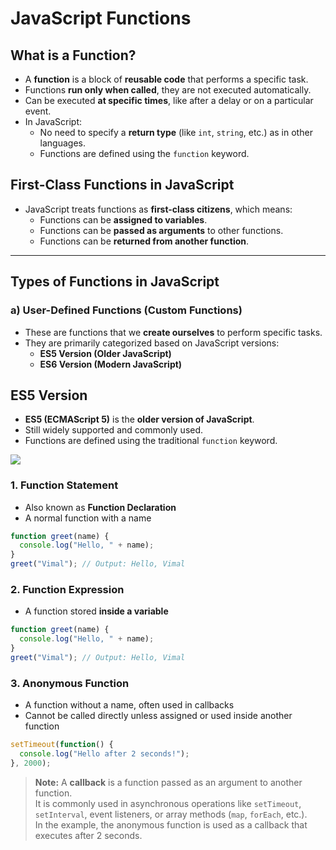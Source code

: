 # JavaScript Functions

## What is a Function?

- A **function** is a block of **reusable code** that performs a specific task.
- Functions **run only when called**, they are not executed automatically.
- Can be executed **at specific times**, like after a delay or on a particular event.
- In JavaScript:
  - No need to specify a **return type** (like `int`, `string`, etc.) as in other languages.
  - Functions are defined using the `function` keyword.

## First-Class Functions in JavaScript

- JavaScript treats functions as **first-class citizens**, which means:
  - Functions can be **assigned to variables**.
  - Functions can be **passed as arguments** to other functions.
  - Functions can be **returned from another function**.

---

## Types of Functions in JavaScript

### a) User-Defined Functions (Custom Functions)

- These are functions that we **create ourselves** to perform specific tasks.
- They are primarily categorized based on JavaScript versions:
  - **ES5 Version (Older JavaScript)**
  - **ES6 Version (Modern JavaScript)**

## ES5 Version

- **ES5 (ECMAScript 5)** is the **older version of JavaScript**.
- Still widely supported and commonly used.
- Functions are defined using the traditional `function` keyword.

![](IMGs/js_es5_functions.png)

### 1. Function Statement

- Also known as **Function Declaration**
- A normal function with a name

```javascript
function greet(name) {
  console.log("Hello, " + name);
}
greet("Vimal"); // Output: Hello, Vimal
```

### 2. Function Expression

- A function stored **inside a variable**

```javascript
function greet(name) {
  console.log("Hello, " + name);
}
greet("Vimal"); // Output: Hello, Vimal
```

### 3. Anonymous Function

- A function without a name, often used in callbacks
- Cannot be called directly unless assigned or used inside another function

```javascript
setTimeout(function() {
  console.log("Hello after 2 seconds!");
}, 2000);
```

> **Note:**
>  A **callback** is a function passed as an argument to another function.  
> It is commonly used in asynchronous operations like `setTimeout`, `setInterval`, event listeners, or array methods (`map`, `forEach`, etc.).  
> In the example, the anonymous function is used as a callback that executes after 2 seconds.
